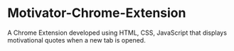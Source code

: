 # Motivator-Chrome-Extension
A Chrome Extension developed using HTML, CSS, JavaScript that displays motivational quotes when a new tab is opened.
